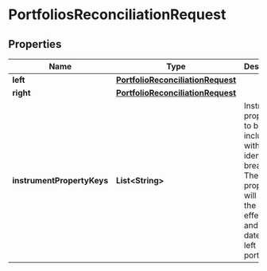 

# PortfoliosReconciliationRequest


## Properties

| Name | Type | Description | Notes |
|------------ | ------------- | ------------- | -------------|
|**left** | [**PortfolioReconciliationRequest**](PortfolioReconciliationRequest.md) |  |  |
|**right** | [**PortfolioReconciliationRequest**](PortfolioReconciliationRequest.md) |  |  |
|**instrumentPropertyKeys** | **List&lt;String&gt;** | Instrument properties to be included with any identified breaks. These properties will be in the effective and AsAt dates of the left portfolio |  |



